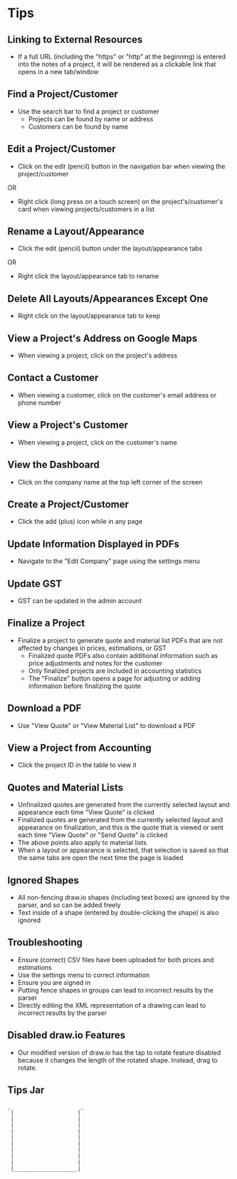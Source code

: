 # Tips

## Linking to External Resources

* If a full URL (including the "https" or "http" at the beginning) is entered into the notes of a project, it will be rendered as a clickable link that opens in a new tab/window

## Find a Project/Customer

* Use the search bar to find a project or customer
	- Projects can be found by name or address
	- Customers can be found by name

## Edit a Project/Customer

* Click on the edit (pencil) button in the navigation bar when viewing the project/customer

OR

* Right click (long press on a touch screen) on the project's/customer's card when viewing projects/customers in a list

## Rename a Layout/Appearance

* Click the edit (pencil) button under the layout/appearance tabs

OR

* Right click the layout/appearance tab to rename

## Delete All Layouts/Appearances Except One

* Right click on the layout/appearance tab to keep

## View a Project's Address on Google Maps

* When viewing a project, click on the project's address

## Contact a Customer

* When viewing a customer, click on the customer's email address or phone number

## View a Project's Customer

* When viewing a project, click on the customer's name

## View the Dashboard

* Click on the company name at the top left corner of the screen

## Create a Project/Customer

* Click the add (plus) icon while in any page

## Update Information Displayed in PDFs

* Navigate to the "Edit Company" page using the settings menu

## Update GST

* GST can be updated in the admin account

## Finalize a Project

* Finalize a project to generate quote and material list PDFs that are not affected by changes in prices, estimations, or GST
	- Finalized quote PDFs also contain additional information such as price adjustments and notes for the customer
	- Only finalized projects are included in accounting statistics
	- The "Finalize" button opens a page for adjusting or adding information before finalizing the quote

## Download a PDF

* Use "View Quote" or "View Material List" to download a PDF

## View a Project from Accounting

* Click the project ID in the table to view it

## Quotes and Material Lists

* Unfinalized quotes are generated from the currently selected layout and appearance each time "View Quote" is clicked
* Finalized quotes are generated from the currently selected layout and appearance on finalization, and this is the quote that is viewed or sent each time "View Quote" or "Send Quote" is clicked
* The above points also apply to material lists
* When a layout or appearance is selected, that selection is saved so that the same tabs are open the next time the page is loaded

## Ignored Shapes

* All non-fencing draw.io shapes (including text boxes) are ignored by the parser, and so can be added freely
* Text inside of a shape (entered by double-clicking the shape) is also ignored

## Troubleshooting

* Ensure (correct) CSV files have been uploaded for both prices and estimations
* Use the settings menu to correct information
* Ensure you are signed in
* Putting fence shapes in groups can lead to incorrect results by the parser
* Directly editing the XML representation of a drawing can lead to incorrect results by the parser

## Disabled draw.io Features

* Our modified version of draw.io has the tap to rotate feature disabled because it changes the length of the rotated shape. Instead, drag to rotate.

## Tips Jar

```
_                      _
 |                    |
 |                    |
 |                    |
 |                    |
 |                    |
 |                    |
 |                    |
 |                    |
 |                    |
 |____________________|
```
